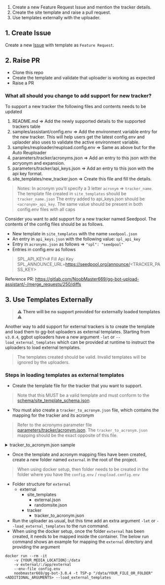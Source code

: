 1. Create a new Feature Request Issue and mention the tracker details.
2. Create the site template and raise a pull request.
3. Use templates externally with the uploader.

## 1. Create Issue
Create a new [Issue](https://gitlab.com/NoobMaster669/gg-bot-upload-assistant/-/issues/new) with template as `Feature Request`.

## 2. Raise PR
- Clone this repo
- Create the template and validate that uploader is working as expected
- Raise a PR

### What all should you change to add support for new tracker?

To support a new tracker the following files and contents needs to be updated
1. README.md => Add the newly supported details to the supported trackers table
2. samples/assistant/config.env => Add the environment variable entry for the new tracker. This will help users get the latest config.env and uplaoder also uses to validate the active environment variable.
3. samples/reuploader/reupload.config.env => Same as above but for the Auto Reuploader
4. parameters/tracker/acronyms.json => Add an entry to this json with the acryonym and expansion.
5. parameters/tracker/api_keys.json => Add an entry to this json with the api key format.
6. site_templates/new_tracker.json => Create this file and fill the details.

> Notes:
> In acronym you'll specify a 3 letter `acronym` => `tracker_name`. The template file created in `site_templates` should be `tracker_name.json`
> The entry added to api_keys.json should be `<acronym>_api_key`. The same value should be present in both config.env files with all caps

Consider you want to add support for a new tracker named Seedpool. The contents of the config files should be as follows.
- New template in `site_templates` with the name `seedpool.json`
- An entry in `api_keys.json` with the following value: `spl_api_key`
- Entry in `acronyms.json` as follows => `"spl": "seedpool"`
- Entries in config.env as follows
> SPL_API_KEY=# Fill Api Key
> SPL_ANNOUNCE_URL=https://seedpool.org/announce/<TRACKER_PASS_KEY>

Reference PR: https://gitlab.com/NoobMaster669/gg-bot-upload-assistant/-/merge_requests/250/diffs

## 3. Use Templates Externally
> :warning: **There will be no support provided for externally loaded templates** :warning:

Another way to add support for external trackers is to create the template and load them to gg-bot uploaders as external templates.
Starting from `v3.0.4`, ggbot uploaders have a new argument `-let` or `--load_external_templates` which can be provided at runtime to instruct the uploaders to load external templates.
> The templates created should be valid. Invalid templates will be ignored by the uploaders.

### Steps in loading templates as external templates
 - Create the template file for the tracker that you want to support.

 > Note that this MUST be a valid template and must conform to the [schema/site_template_schema.json](https://gitlab.com/NoobMaster669/gg-bot-upload-assistant/-/blob/master/schema/site_template_schema.json).

 - You must also create a `tracker_to_acronym.json` file, which contains the mapping for the tracker and its acronym

 > Refer to the acronyms parameter file [parameters/tracker/acronym.json](https://gitlab.com/NoobMaster669/gg-bot-upload-assistant/-/blob/master/parameters/tracker/acronyms.json). The `tracker_to_acronym.json` mapping should be the exact opposite of this file.

<details><summary>tracker_to_acronym.json sample</summary>
if you have two tracker templates
- external.json
- randomsite.json

Then the `tracker_to_acronym.json` should look something like this
```{
    "external": "extn",
    "randomsite": "rds"
}
```
Here
- `external` is the name of the tracker, and `extn` is its acronym.
- `randomsite` is the name of the tracker, and `rds` is its acronym.
</details>

- Once the template and acronym mapping files have been created, create a new folder named `external` in the root of the project.
> When using docker setup, then folder needs to be created in the folder where you have the `config.env` / `reupload.config.env`
- Folder structure for `external`
    - external
        - site_templates
            - external.json
            - randomsite.json
        - tracker
            - tracker_to_acronym.json
 - Run the uploader as usual, but this time add an extra argument `-let` or `--load_external_templates` to the run command.
 - When using the docker setup, once the folder `external` has been created, it needs to be mapped inside the container. The below run command shows an example for mapping the `external` directory and providing the argument
```
docker run --rm -it
    -v {YOUR_MEDIA_LOCATION}:/data
    -v external/:/app/external
    --env-file config.env
    noobmaster669/gg-bot-3.0.4 -t TSP-p "/data/YOUR_FILE_OR_FOLDER" <ADDITIONAL_ARGUMENTS> --load_external_templates
```